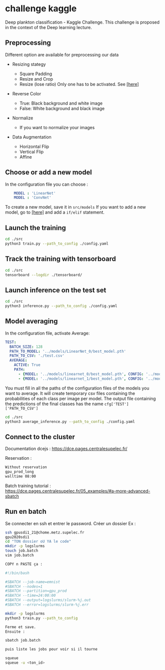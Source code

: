 # challenge kaggle

Deep plankton classification - Kaggle Challenge. This challenge is proposed in the context of the Deep learning lecture.

## Preprocessing

Different option are available for preprocessing our data

- Resizing stategy
  - Square Padding
  - Resize and Crop
  - Resize (lose ratio)
Only one has to be activated. See <a href="https://gitlab-student.centralesupelec.fr/2018barreeg/challenge-kaggle/-/blob/master/src/config.yaml#L5" title="load_model">[here]</a>

- Reverse Color
  - True: Black background and white image
  - False: White background and black image
- Normalize
  - If you want to normalize your images
- Data Augmentation
  - Horizontal Flip
  - Vertical Flip
  - Affine

## Choose or add a new model

In the configuration file you can choose :

```yaml
    MODEL : 'LinearNet'
    MODEL : 'ConvNet'
```

To create a new model, save it in `src/models`
If you want to add a new model, go to <a href="https://gitlab-student.centralesupelec.fr/2018barreeg/challenge-kaggle/-/blob/master/src/tools/utils.py#L22" title="load_model">[here]</a> and add a `if/elif` statement.

## Launch the training

```bash
cd ./src
python3 train.py --path_to_config ./config.yaml
```

## Track the training with tensorboard

```bash
cd ./src
tensorboard --logdir ./tensorboard/
```

## Launch inference on the test set

```bash
cd ./src
python3 inference.py --path_to_config ./config.yaml
```

## Model averaging

In the configuration file, activate Average:

```yaml
TEST:
  BATCH_SIZE: 128
  PATH_TO_MODEL: '../models/LinearNet_0/best_model.pth'
  PATH_TO_CSV: './test.csv'
  AVERAGE:
    ACTIVE: True
    PATH:
      - {MODEL: '../models/linearnet_0/best_model.pth', CONFIG: '../models/linearnet_0/config_file.yaml'}
      - {MODEL: '../models/linearnet_1/best_model.pth', CONFIG: '../models/linearnet_1/config_file.yaml'}

```

You must fill in all the paths of the configuration files of the models you want to average.
It will create temporary csv files containing the probabilities of each class per image per model.
The output file containing the predictions of the final classes has the name `cfg['TEST']['PATH_TO_CSV']`

```bash
cd ./src
python3 average_inference.py --path_to_config ./config.yaml
```

## Connect to the cluster

Documentation dcejs : https://dce.pages.centralesupelec.fr/

Reservation :

```bash
Without reservation
gpu_prod_long
walltime 08:00
```

Batch training tutorial :
https://dce.pages.centralesupelec.fr/05_examples/#a-more-advanced-sbatch

## Run en batch

Se connecter en ssh et entrer le password.
Créer un dossier
Ex :

```bash
ssh gpusdi1_21@chome.metz.supelec.fr
gpu2020sdi1
cd "TON dossier oU YA le code"
mkdir -p logslurms
touch job.batch
vim job.batch

COPY n PASTE ça :

#!/bin/bash

#SBATCH --job-name=emnist
#SBATCH --nodes=1
#SBATCH --partition=gpu_prod
#SBATCH --time=24:00:00
#SBATCH --output=logslurms/slurm-%j.out
#SBATCH --error=logslurms/slurm-%j.err

mkdir -p logslurms
python3 train.py --path_to_config

Ferme et save.
Ensuite :

sbatch job.batch

puis liste les jobs pour voir si il tourne

squeue
squeue -u <ton_id>
```
